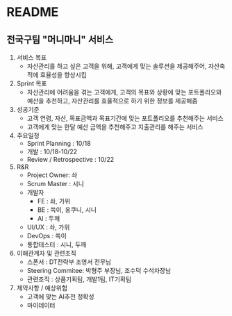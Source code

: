 # README

## 전국구팀 "머니마니" 서비스

1. 서비스 목표
   - 자산관리를 하고 싶은 고객을 위해, 고객에게 맞는 솔루션을 제공해주어, 자산축적에 효율성을 향상시킴
2. Sprint 목표
   - 자산관리에 어려움을 겪는 고객에게, 고객의 목표와 상황에 맞는 포트폴리오와 예산을 추천하고, 자산관리를 효율적으로 하기 위한 정보를 제공해줌
3. 성공기준
   - 고객 연령, 자산, 목표금액과 목표기간에 맞는 포트폴리오를 추천해주는 서비스
   - 고객에게 맞는 한달 예산 금액을 추천해주고 지출관리를 해주는 서비스
4. 주요일정
   - Sprint Planning : 10/18
   - 개발 : 10/18-10/22
   - Review / Retrospective : 10/22
5. R&R
   - Project Owner: 솨
   - Scrum Master : 시니
   - 개발자
     - FE : 솨, 가위
     - BE : 쓱이, 옹쿠니, 시니
     - AI : 두깨
   - UI/UX : 솨, 가위
   - DevOps : 쓱이
   - 통합테스터 : 시니, 두깨
6. 이해관계자 및 관련조직
   - 스폰서 : DT전략부 조영서 전무님
   - Steering Commitee: 박형주 부장님, 조수덕 수석차장님
   - 관련조직 : 상품기획팀, 개발1팀, IT기획팀
7. 제약사항 / 예상위험
   - 고객에 맞는 AI추천 정확성
   - 마이데이터



